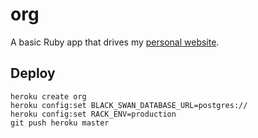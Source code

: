 # org

A basic Ruby app that drives my [personal website](http://brandur.org).

## Deploy

```
heroku create org
heroku config:set BLACK_SWAN_DATABASE_URL=postgres://
heroku config:set RACK_ENV=production
git push heroku master
```
